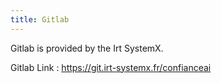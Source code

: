 ```yaml
---
title: Gitlab
---
```


Gitlab is provided by the Irt SystemX.

Gitlab Link : https://git.irt-systemx.fr/confianceai
